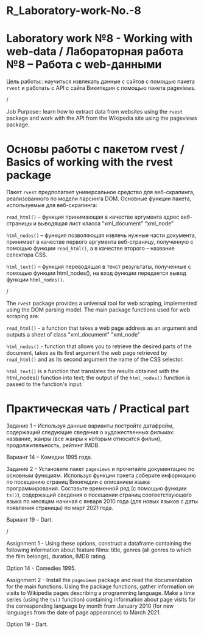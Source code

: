 # R_Laboratory-work-No.-8
# Laboratory work №8 - Working with web-data / Лабораторная работа №8 – Работа с web-данными

Цель работы:: научиться извлекать данные с сайтов с помощью пакета `rvest` и работать с API с сайта Википедия с помощью пакета pageviews.

/

Job Purpose:: learn how to extract data from websites using the `rvest` package and work with the API from the Wikipedia site using the pageviews package.


# Основы работы с пакетом rvest / Basics of working with the rvest package

Пакет `rvest` предполагает универсальное средство для веб-скрапинга, реализованного по модели парсинга DOM. Основные функции пакета, используемые для веб-скрапинга:

`read_html()` – функция принимающая в качестве аргумента адрес веб-страницы и выводящая лист класса “xml_document” “xml_node”

`html_nodes()` – функция позволяющая извлечь нужные части документа, принимает в качестве первого аргумента веб-страницу, полученную с помощью функции `read_html()`, а в качестве второго – название селектора CSS.

`html_text()` – функция переводящая в текст результаты, полученные с помощью функции html_nodes(), на вход функции передается вывод функции `html_nodes()`.

/

The `rvest` package provides a universal tool for web scraping, implemented using the DOM parsing model. The main package functions used for web scraping are:

`read_html()` - a function that takes a web page address as an argument and outputs a sheet of class "xml_document" "xml_node"

`html_nodes()` - function that allows you to retrieve the desired parts of the document, takes as its first argument the web page retrieved by `read_html()` and as its second argument the name of the CSS selector.

`html_text()` is a function that translates the results obtained with the html_nodes() function into text; the output of the `html_nodes()` function is passed to the function's input.

# Практическая чать / Practical part

Задание 1 – Используя данные варианты постройте датафрейм, содержащий следующие сведения о художественных фильмах: название, жанры (все жанры к которым относится фильм), продолжительность, рейтинг IMDB.

Вариант 14 – Комедии 1995 года.

Задание 2 – Установите пакет `pageviews` и прочитайте документацию по основным функциям. Используя функции пакета соберите информацию по посещению страниц Википедии с описанием языка программирования. Составьте временной ряд (с помощью функции `ts()`), содержащий сведения о посещении страниц соответствующего языка по месяцам начиная с января 2010 года (для новых языков с даты появления страницы) по март 2021 года.

Вариант 19 – Dart.

/

Assignment 1 - Using these options, construct a dataframe containing the following information about feature films: title, genres (all genres to which the film belongs), duration, IMDB rating.

Option 14 - Comedies 1995.

Assignment 2 - Install the `pageviews` package and read the documentation for the main functions. Using the package functions, gather information on visits to Wikipedia pages describing a programming language. Make a time series (using the `ts()` function) containing information about page visits for the corresponding language by month from January 2010 (for new languages from the date of page appearance) to March 2021.

Option 19 - Dart.